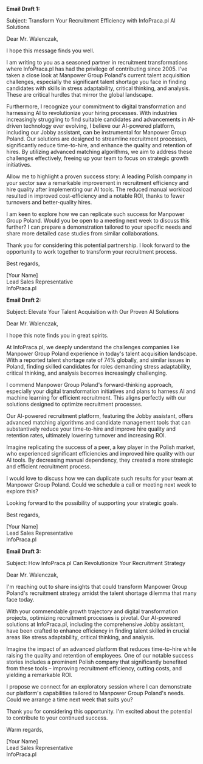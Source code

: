 **Email Draft 1:**

Subject: Transform Your Recruitment Efficiency with InfoPraca.pl AI Solutions

Dear Mr. Walenczak,

I hope this message finds you well. 

I am writing to you as a seasoned partner in recruitment transformations where InfoPraca.pl has had the privilege of contributing since 2005. I've taken a close look at Manpower Group Poland's current talent acquisition challenges, especially the significant talent shortage you face in finding candidates with skills in stress adaptability, critical thinking, and analysis. These are critical hurdles that mirror the global landscape.

Furthermore, I recognize your commitment to digital transformation and harnessing AI to revolutionize your hiring processes. With industries increasingly struggling to find suitable candidates and advancements in AI-driven technology ever evolving, I believe our AI-powered platform, including our Jobby assistant, can be instrumental for Manpower Group Poland. Our solutions are designed to streamline recruitment processes, significantly reduce time-to-hire, and enhance the quality and retention of hires. By utilizing advanced matching algorithms, we aim to address these challenges effectively, freeing up your team to focus on strategic growth initiatives.

Allow me to highlight a proven success story: A leading Polish company in your sector saw a remarkable improvement in recruitment efficiency and hire quality after implementing our AI tools. The reduced manual workload resulted in improved cost-efficiency and a notable ROI, thanks to fewer turnovers and better-quality hires.

I am keen to explore how we can replicate such success for Manpower Group Poland. Would you be open to a meeting next week to discuss this further? I can prepare a demonstration tailored to your specific needs and share more detailed case studies from similar collaborations.

Thank you for considering this potential partnership. I look forward to the opportunity to work together to transform your recruitment process.

Best regards,

[Your Name]  
Lead Sales Representative  
InfoPraca.pl

**Email Draft 2:**

Subject: Elevate Your Talent Acquisition with Our Proven AI Solutions

Dear Mr. Walenczak,

I hope this note finds you in great spirits.

At InfoPraca.pl, we deeply understand the challenges companies like Manpower Group Poland experience in today's talent acquisition landscape. With a reported talent shortage rate of 74% globally, and similar issues in Poland, finding skilled candidates for roles demanding stress adaptability, critical thinking, and analysis becomes increasingly challenging.

I commend Manpower Group Poland's forward-thinking approach, especially your digital transformation initiatives and plans to harness AI and machine learning for efficient recruitment. This aligns perfectly with our solutions designed to optimize recruitment processes.

Our AI-powered recruitment platform, featuring the Jobby assistant, offers advanced matching algorithms and candidate management tools that can substantively reduce your time-to-hire and improve hire quality and retention rates, ultimately lowering turnover and increasing ROI.

Imagine replicating the success of a peer, a key player in the Polish market, who experienced significant efficiencies and improved hire quality with our AI tools. By decreasing manual dependency, they created a more strategic and efficient recruitment process.

I would love to discuss how we can duplicate such results for your team at Manpower Group Poland. Could we schedule a call or meeting next week to explore this?

Looking forward to the possibility of supporting your strategic goals.

Best regards,

[Your Name]  
Lead Sales Representative  
InfoPraca.pl

**Email Draft 3:**

Subject: How InfoPraca.pl Can Revolutionize Your Recruitment Strategy

Dear Mr. Walenczak,

I'm reaching out to share insights that could transform Manpower Group Poland's recruitment strategy amidst the talent shortage dilemma that many face today.

With your commendable growth trajectory and digital transformation projects, optimizing recruitment processes is pivotal. Our AI-powered solutions at InfoPraca.pl, including the comprehensive Jobby assistant, have been crafted to enhance efficiency in finding talent skilled in crucial areas like stress adaptability, critical thinking, and analysis.

Imagine the impact of an advanced platform that reduces time-to-hire while raising the quality and retention of employees. One of our notable success stories includes a prominent Polish company that significantly benefited from these tools – improving recruitment efficiency, cutting costs, and yielding a remarkable ROI.

I propose we connect for an exploratory session where I can demonstrate our platform's capabilities tailored to Manpower Group Poland's needs. Could we arrange a time next week that suits you?

Thank you for considering this opportunity. I'm excited about the potential to contribute to your continued success.

Warm regards,

[Your Name]  
Lead Sales Representative  
InfoPraca.pl
```